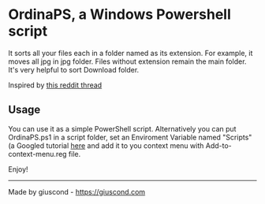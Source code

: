 # OrdinaPS, a Windows Powershell script
It sorts all your files each in a folder named as its extension. For example, it moves all jpg in jpg folder. Files without extension remain the main folder.
It's very helpful to sort Download folder.


Inspired by [this reddit thread](https://www.reddit.com/r/unixporn/comments/tks369/oc_wrote_a_simple_python_script_to_organize_messy/)


## Usage
You can use it as a simple PowerShell script.
Alternatively you can put OrdinaPS.ps1 in a script folder, set an Enviroment Variable named "Scripts" (a Googled tutorial [here](https://turbolab.it/windows-10/guida-windows-10-come-modificare-variabile-sistema-path-aggiungere-cartella-percorso-directory-variabile-ambiente-2560) and add it to you context menu with Add-to-context-menu.reg file. 

Enjoy!

-----
Made by giuscond - https://giuscond.com